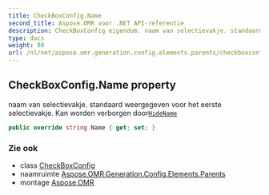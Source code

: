 ```yaml
---
title: CheckBoxConfig.Name
second_title: Aspose.OMR voor .NET API-referentie
description: CheckBoxConfig eigendom. naam van selectievakje. standaard weergegeven voor het eerste selectievakje. Kan worden verborgen doorHideName
type: docs
weight: 90
url: /nl/net/aspose.omr.generation.config.elements.parents/checkboxconfig/name/
---
```

## CheckBoxConfig.Name property

naam van selectievakje. standaard weergegeven voor het eerste selectievakje. Kan worden verborgen door[`HideName`](../hidename/)

```csharp
public override string Name { get; set; }
```

### Zie ook

* class [CheckBoxConfig](../)
* naamruimte [Aspose.OMR.Generation.Config.Elements.Parents](../../checkboxconfig/)
* montage [Aspose.OMR](../../../)



